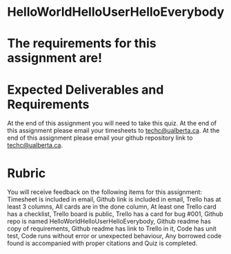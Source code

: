 # HelloWorldHelloUserHelloEverybody
   # The requirements for this assignment are!
   # Expected Deliverables and Requirements
At the end of this assignment you will need to take this quiz.
At the end of this assignment please email your timesheets to techc@ualberta.ca.
At the end of this assignment please email your github repository link to techc@ualberta.ca.

# Rubric

You will receive feedback on the following items for this assignment:
Timesheet is included in email,
Github link is included in email,
Trello has at least 3 columns,
All cards are in the done column,
At least one Trello card has a checklist,
Trello board is public,
Trello has a card for bug #001,
Github repo is named HelloWorldHelloUserHelloEverybody,
Github readme has copy of requirements,
Github readme has link to Trello in it,
Code has unit test,
Code runs without error or unexpected behaviour,
Any borrowed code found is accompanied with proper citations and 
Quiz is completed.    

